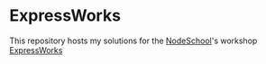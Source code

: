# ExpressWorks

This repository hosts my solutions for the [NodeSchool](https://nodeschool.io)'s workshop [ExpressWorks](https://github.com/azat-co/expressworks)